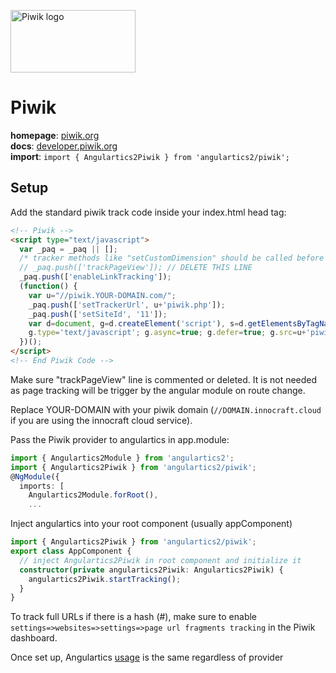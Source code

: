 <img 
    src="../../../assets/svg/piwik.svg" 
    alt="Piwik logo"
    height="100px"
    width="200px" />

# Piwik
__homepage__: [piwik.org](https://piwik.org)  
__docs__: [developer.piwik.org](https://developer.piwik.org)  
__import__: `import { Angulartics2Piwik } from 'angulartics2/piwik';`  

## Setup
Add the standard piwik track code inside your index.html head tag:
```html
<!-- Piwik -->
<script type="text/javascript">
  var _paq = _paq || [];
  /* tracker methods like "setCustomDimension" should be called before "trackPageView" */
  // _paq.push(['trackPageView']); // DELETE THIS LINE
  _paq.push(['enableLinkTracking']);
  (function() {
    var u="//piwik.YOUR-DOMAIN.com/";
    _paq.push(['setTrackerUrl', u+'piwik.php']);
    _paq.push(['setSiteId', '11']);
    var d=document, g=d.createElement('script'), s=d.getElementsByTagName('script')[0];
    g.type='text/javascript'; g.async=true; g.defer=true; g.src=u+'piwik.js'; s.parentNode.insertBefore(g,s);
  })();
</script>
<!-- End Piwik Code -->
```
Make sure "trackPageView" line is commented or deleted. It is not needed as page tracking will be trigger by the angular module on route change.

Replace YOUR-DOMAIN with your piwik domain (`//DOMAIN.innocraft.cloud` if you are using the innocraft cloud service).

Pass the Piwik provider to angulartics in app.module:
```ts
import { Angulartics2Module } from 'angulartics2';
import { Angulartics2Piwik } from 'angulartics2/piwik';
@NgModule({
  imports: [
    Angulartics2Module.forRoot(),
    ...
```

Inject angulartics into your root component (usually appComponent)
```ts
import { Angulartics2Piwik } from 'angulartics2/piwik';
export class AppComponent {
  // inject Angulartics2Piwik in root component and initialize it
  constructor(private angulartics2Piwik: Angulartics2Piwik) {
    angulartics2Piwik.startTracking();
  }
}
```

To track full URLs if there is a hash (#), make sure to enable `settings=>websites=>settings=>page url fragments tracking` in the Piwik dashboard.

Once set up, Angulartics [usage](https://github.com/angulartics/angulartics2#usage) is the same regardless of provider
